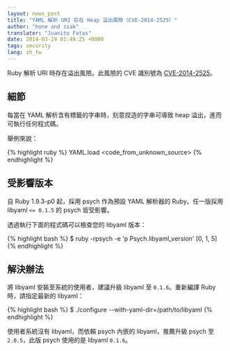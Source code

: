 ```yaml
---
layout: news_post
title: "YAML 解析 URI 存在 Heap 溢出風險（CVE-2014-2525）"
author: "hone and zzak"
translator: "Juanito Fatas"
date: 2014-03-29 01:49:25 +0000
tags: security
lang: zh_tw
---
```


Ruby 解析 URI 時存在溢出風險。此風險的 CVE 識別號為
[CVE-2014-2525](http://www.ocert.org/advisories/ocert-2014-003.html)。

## 細節

每當在 YAML 解析含有標籤的字串時，刻意捏造的字串可導致 heap 溢出，進而可執行任何程式碼。

舉例來說：

{% highlight ruby %}
YAML.load <code_from_unknown_source>
{% endhighlight %}

## 受影響版本

自 Ruby 1.9.3-p0 起，採用 psych 作為預設 YAML 解析器的 Ruby。任一版採用 libyaml `<= 0.1.5` 的 psych 皆受影響。

透過執行下面的程式碼可以檢查您的 libyaml 版本：

{% highlight bash %}
$ ruby -rpsych -e 'p Psych.libyaml_version'
[0, 1, 5]
{% endhighlight %}

## 解決辦法

將 libyaml 安裝至系統的使用者，建議升級 libyaml 至 `0.1.6`。重新編譯 Ruby 時，請指定最新的 libyaml：

{% highlight bash %}
$ ./configure --with-yaml-dir=/path/to/libyaml
{% endhighlight %}

使用者系統沒有 libyaml，而依賴 psych 內嵌的 libyaml，推薦升級 psych 至 `2.0.5`，此版 psych 使用的是 libyaml `0.1.6`。
